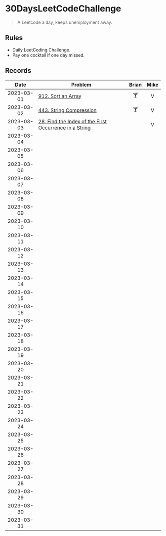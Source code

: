# 30DaysLeetCodeChallenge

> A Leetcode a day, keeps unemployment away.

## Rules

- Daily LeetCoding Challenge.
- Pay one cocktail if one day missed.

## Records

|     Date     | Problem                                                                                                                                     |  Brian  | Mike  |
|:------------:|---------------------------------------------------------------------------------------------------------------------------------------------|:-------:|:-----:|
|  2023-03-01  | [912. Sort an Array](https://leetcode.com/problems/sort-an-array/description/)                                                              |   🍸    |   V   |
|  2023-03-02  | [443. String Compression](https://leetcode.com/problems/string-compression/)                                                                |   🍸    |   V   |
|  2023-03-03  | [28. Find the Index of the First Occurrence in a String](https://leetcode.com/problems/find-the-index-of-the-first-occurrence-in-a-string/) |         |   V   |
|  2023-03-04  |                                                                                                                                             |         |       |
|  2023-03-05  |                                                                                                                                             |         |       |
|  2023-03-06  |                                                                                                                                             |         |       |
|  2023-03-07  |                                                                                                                                             |         |       |
|  2023-03-08  |                                                                                                                                             |         |       |
|  2023-03-09  |                                                                                                                                             |         |       |
|  2023-03-10  |                                                                                                                                             |         |       |
|  2023-03-11  |                                                                                                                                             |         |       |
|  2023-03-12  |                                                                                                                                             |         |       |
|  2023-03-13  |                                                                                                                                             |         |       |
|  2023-03-14  |                                                                                                                                             |         |       |
|  2023-03-15  |                                                                                                                                             |         |       |
|  2023-03-16  |                                                                                                                                             |         |       |
|  2023-03-17  |                                                                                                                                             |         |       |
|  2023-03-18  |                                                                                                                                             |         |       |
|  2023-03-19  |                                                                                                                                             |         |       |
|  2023-03-20  |                                                                                                                                             |         |       |
|  2023-03-21  |                                                                                                                                             |         |       |
|  2023-03-22  |                                                                                                                                             |         |       |
|  2023-03-23  |                                                                                                                                             |         |       |
|  2023-03-24  |                                                                                                                                             |         |       |
|  2023-03-25  |                                                                                                                                             |         |       |
|  2023-03-26  |                                                                                                                                             |         |       |
|  2023-03-27  |                                                                                                                                             |         |       |
|  2023-03-28  |                                                                                                                                             |         |       |
|  2023-03-29  |                                                                                                                                             |         |       |
|  2023-03-30  |                                                                                                                                             |         |       |
|  2023-03-31  |                                                                                                                                             |         |       |